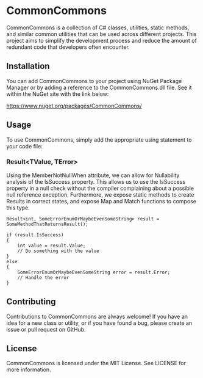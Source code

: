 # CommonCommons

CommonCommons is a collection of C# classes, utilities, static methods, and similar common utilities that can be used across different projects. This project aims to simplify the development process and reduce the amount of redundant code that developers often encounter.

## Installation
You can add CommonCommons to your project using NuGet Package Manager or by adding a reference to the CommonCommons.dll file. See it within the NuGet site with the link below:

https://www.nuget.org/packages/CommonCommons/

## Usage
To use CommonCommons, simply add the appropriate using statement to your code file:

### Result<TValue, TError>
Using the MemberNotNullWhen attribute, we can allow for Nullability analysis of the IsSuccess property. This allows us to use the IsSuccess property in a null check without the compiler complaining about a possible null reference exception. 
Furthermore, we expose static methods to create Results in correct states, and expose Map and Match functions to compose this type.

```
Result<int, SomeErrorEnumOrMaybeEvenSomeString> result = SomeMethodThatReturnsResult();

if (result.IsSuccess)
{
    int value = result.Value;
    // Do something with the value
}
else
{
    SomeErrorEnumOrMaybeEvenSomeString error = result.Error;
    // Handle the error
}
```

## Contributing
Contributions to CommonCommons are always welcome! If you have an idea for a new class or utility, or if you have found a bug, please create an issue or pull request on GitHub.

## License
CommonCommons is licensed under the MIT License. See LICENSE for more information.